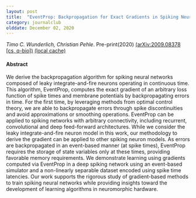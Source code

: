```yaml
---
layout: post
title:  "EventProp: Backpropagation for Exact Gradients in Spiking Neural Networks (2020)"
category: journalclub
olddate: December 02, 2020
---
```

 
*Timo C. Wunderlich, Christian Pehle*. Pre-print(2020) 
[(arXiv:2009.08378 [cs, q-bio])](http://arxiv.org/abs/2009.08378)
[(local cache)]({{site.url}}/journalclub/JCpapers/wunderlichEventPropBackpropagationExact2020.pdf)

#### Abstract
We derive the backpropagation algorithm for spiking neural networks composed of leaky integrate-and-fire neurons operating in continuous time. This algorithm, EventProp, computes the exact gradient of an arbitrary loss function of spike times and membrane potentials by backpropagating errors in time. For the first time, by leveraging methods from optimal control theory, we are able to backpropagate errors through spike discontinuities and avoid approximations or smoothing operations. EventProp can be applied to spiking networks with arbitrary connectivity, including recurrent, convolutional and deep feed-forward architectures. While we consider the leaky integrate-and-fire neuron model in this work, our methodology to derive the gradient can be applied to other spiking neuron models. As errors are backpropagated in an event-based manner (at spike times), EventProp requires the storage of state variables only at these times, providing favorable memory requirements. We demonstrate learning using gradients computed via EventProp in a deep spiking network using an event-based simulator and a non-linearly separable dataset encoded using spike time latencies. Our work supports the rigorous study of gradient-based methods to train spiking neural networks while providing insights toward the development of learning algorithms in neuromorphic hardware.
